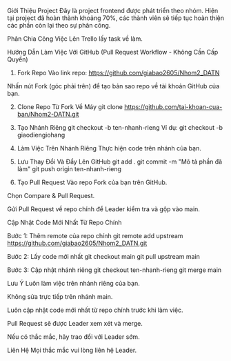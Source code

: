 Giới Thiệu Project
Đây là project frontend được phát triển theo nhóm. Hiện tại project đã hoàn thành khoảng 70%, các thành viên sẽ tiếp tục hoàn thiện các phần còn lại theo sự phân công.

Phân Chia Công Việc
Lên Trello lấy task về làm.

Hướng Dẫn Làm Việc Với GitHub (Pull Request Workflow - Không Cần Cấp Quyền)
1. Fork Repo
Vào link repo:
https://github.com/giabao2605/Nhom2_DATN

Nhấn nút Fork (góc phải trên) để tạo bản sao repo về tài khoản GitHub của bạn.

2. Clone Repo Từ Fork Về Máy
git clone https://github.com/tai-khoan-cua-ban/Nhom2-DATN.git

3. Tạo Nhánh Riêng
git checkout -b ten-nhanh-rieng
Ví dụ:
git checkout -b giaodiengiohang

4. Làm Việc Trên Nhánh Riêng
Thực hiện code trên nhánh của bạn.

5. Lưu Thay Đổi Và Đẩy Lên GitHub
git add .
git commit -m "Mô tả phần đã làm"
git push origin ten-nhanh-rieng

6. Tạo Pull Request
Vào repo Fork của bạn trên GitHub.

Chọn Compare & Pull Request.

Gửi Pull Request về repo chính để Leader kiểm tra và gộp vào main.

Cập Nhật Code Mới Nhất Từ Repo Chính

Bước 1: Thêm remote của repo chính
git remote add upstream https://github.com/giabao2605/Nhom2_DATN.git

Bước 2: Lấy code mới nhất
git checkout main
git pull upstream main

Bước 3: Cập nhật nhánh riêng
git checkout ten-nhanh-rieng
git merge main

Lưu Ý
Luôn làm việc trên nhánh riêng của bạn.

Không sửa trực tiếp trên nhánh main.

Luôn cập nhật code mới nhất từ repo chính trước khi làm việc.

Pull Request sẽ được Leader xem xét và merge.

Nếu có thắc mắc, hãy trao đổi với Leader sớm.

Liên Hệ
Mọi thắc mắc vui lòng liên hệ Leader.
